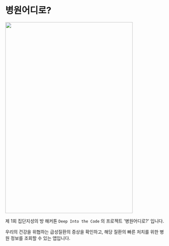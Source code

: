 # 병원어디로?
<img src="https://github.com/jungspin/zzb-Hackathon-WhichHospital/assets/79776712/e52c640f-dc92-4c61-a690-b931f9c139f5"  width="400" height="600">

제 1회 집단지성의 방 해커톤 ```Deep Into the Code``` 의 프로젝트 '병원어디로?' 입니다.

우리의 건강을 위협하는 급성질환의 증상을 확인하고, 해당 질환의 빠른 처치를 위한 병원 정보를 조회할 수 있는 앱입니다.
